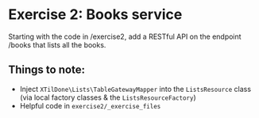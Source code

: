 # Exercise 2: Books service

Starting with the code in /exercise2, add a RESTful API on the endpoint /books
that lists all the books.

## Things to note:

* Inject `XTilDone\Lists\TableGatewayMapper` into the `ListsResource` class
  (via local factory classes & the `ListsResourceFactory`)
* Helpful code in `exercise2/_exercise_files`
